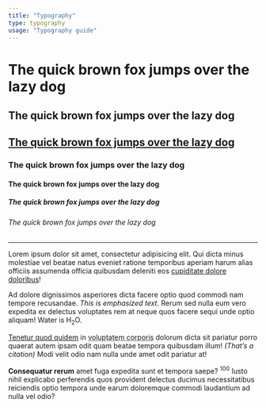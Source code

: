 ```yaml
---
title: "Typography"
type: typography
usage: "Typography guide"
---
```


<h1>The quick brown fox jumps over the lazy dog</h1>
<h2>The quick brown fox jumps over the lazy dog</h2>
<h2><a href="#">The quick brown fox jumps over the lazy dog</a></h2>
<h3>The quick brown fox jumps over the lazy dog</h3>
<h4>The quick brown fox jumps over the lazy dog</h4>
<h5>The quick brown fox jumps over the lazy dog</h5>
<h6>The quick brown fox jumps over the lazy dog</h6>

<hr>

<p>Lorem ipsum dolor sit amet, consectetur adipisicing elit. Qui dicta minus molestiae vel beatae natus eveniet ratione temporibus aperiam harum alias officiis assumenda officia quibusdam deleniti eos <u>cupiditate dolore doloribus</u>!</p>

<p>Ad dolore dignissimos asperiores dicta facere optio quod commodi nam tempore recusandae. <em>This is emphasized text</em>. Rerum sed nulla eum vero expedita ex delectus voluptates rem at neque quos facere sequi unde optio aliquam! Water is H<sub>2</sub>O.</p>

<p><a href="#">Tenetur quod quidem</a> in <abbr title="Abbreviation">voluptatem corporis</abbr> dolorum dicta sit pariatur porro quaerat autem ipsam odit quam beatae tempora quibusdam illum! <cite>(That’s a citation)</cite> Modi velit odio nam nulla unde amet odit pariatur at!</p>

<p><strong>Consequatur rerum</strong> amet fuga expedita sunt et tempora saepe? <sup>100</sup> Iusto nihil explicabo perferendis quos provident delectus ducimus necessitatibus reiciendis optio tempora unde earum doloremque commodi laudantium ad nulla vel odio?</p>

